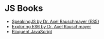 # JS Books #

- [SpeakingJS by Dr. Axel Rauschmayer (ES5)](http://speakingjs.com/es5/index.html)
- [Exploring ES6 by Dr. Axel Rauschmayer](http://exploringjs.com/es6/)
- [Eloquent JavaScript](http://eloquentjavascript.net/)
